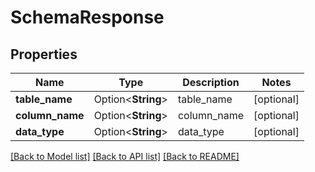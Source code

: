 # SchemaResponse

## Properties

Name | Type | Description | Notes
------------ | ------------- | ------------- | -------------
**table_name** | Option<**String**> | table_name | [optional]
**column_name** | Option<**String**> | column_name | [optional]
**data_type** | Option<**String**> | data_type | [optional]

[[Back to Model list]](../README.md#documentation-for-models) [[Back to API list]](../README.md#documentation-for-api-endpoints) [[Back to README]](../README.md)


